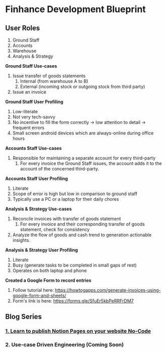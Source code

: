 # Finhance Development Blueprint

## User Roles

1. Ground Staff
2. Accounts
3. Warehouse
4. Analysis & Strategy

**Ground Staff Use-cases**

1. Issue transfer of goods statements
    1. Internal (from warehouse A to B)
    2. External (incoming stock or outgoing stock from third party)
2. Issue an invoice

**Ground Staff User Profiling**

1. Low-literate
2. Not very tech-savvy
3. No incentive to fill the form correctly → low attention to detail → frequent errors
4. Small screen android devices which are always-online during office hours

**Accounts Staff Use-cases**

1. Responsible for maintaining a separate account for every third-party
    1. For every invoice the Ground Staff issues, the account adds it to the account of the concerned third-party.

**Accounts Staff User Profiling**

1. Literate
2. Scope of error is high but low in comparison to ground staff 
3. Typically use a PC or a laptop for their daily chores

**Analysis & Strategy Use-cases**

1. Reconcile invoices with transfer of goods statement
    1. For every invoice and their corresponding transfer of goods statement, check for consistency
2. Analyze the flow of goods and cash trend to generation actionable insights.

**Analysis & Strategy User Profiling**

1. Literate
2. Busy (generate tasks to be completed in small gaps of rest)
3. Operates on both laptop and phone

**Created a Google Form to record entries**

1. Follow tutorial here: https://howtogapps.com/generate-invoices-using-google-form-and-sheets/
2. Form's link is here: https://forms.gle/SfuEr5kbPeRRFrDM7

## Blog Series

### [1. Learn to publish Notion Pages on your website No-Code](/blog/blog1/content.md)

### 2. Use-case Driven Engineering (Coming Soon)
